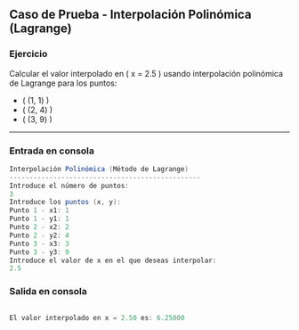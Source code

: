 ## Caso de Prueba - Interpolación Polinómica (Lagrange)

### **Ejercicio**

Calcular el valor interpolado en \( x = 2.5 \) usando interpolación polinómica de Lagrange para los puntos:

- \( (1, 1) \)
- \( (2, 4) \)
- \( (3, 9) \)

---

### **Entrada en consola**

```java
Interpolación Polinómica (Método de Lagrange)
------------------------------------------------
Introduce el número de puntos:
3
Introduce los puntos (x, y):
Punto 1 - x1: 1
Punto 1 - y1: 1
Punto 2 - x2: 2
Punto 2 - y2: 4
Punto 3 - x3: 3
Punto 3 - y3: 9
Introduce el valor de x en el que deseas interpolar:
2.5
```

### **Salida en consola**

```java

El valor interpolado en x = 2.50 es: 6.25000

```

